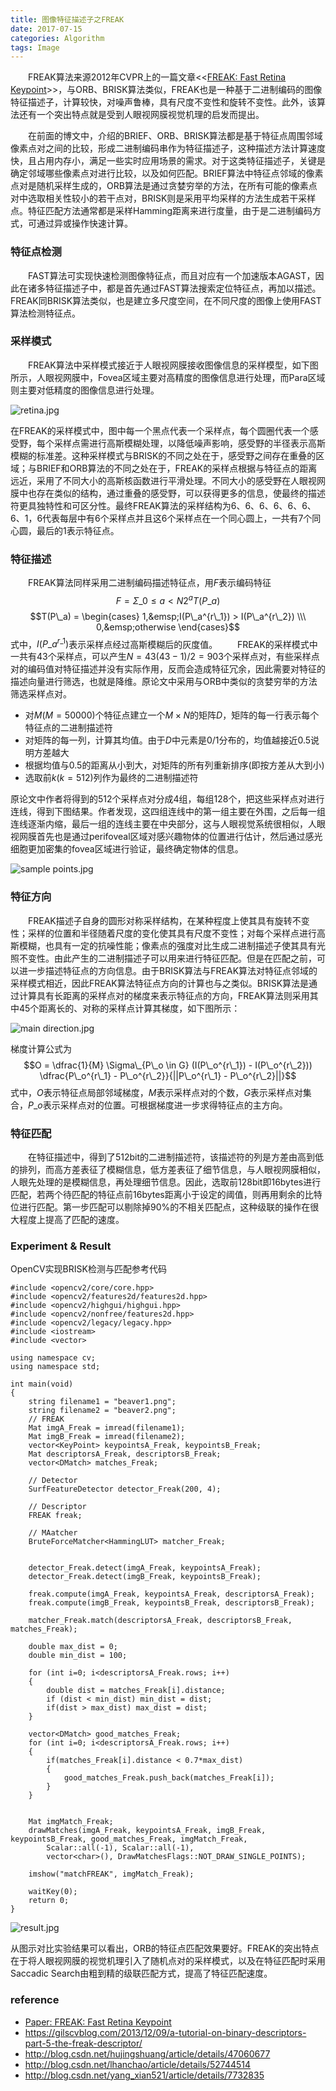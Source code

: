 ```yaml
---
title: 图像特征描述子之FREAK
date: 2017-07-15
categories: Algorithm
tags: Image
---
```

&emsp;&emsp;FREAK算法来源2012年CVPR上的一篇文章<<[FREAK: Fast Retina Keypoint](https://infoscience.epfl.ch/record/175537/files/2069.pdf)>>，与ORB、BRISK算法类似，FREAK也是一种基于二进制编码的图像特征描述子，计算较快，对噪声鲁棒，具有尺度不变性和旋转不变性。此外，该算法还有一个突出特点就是受到人眼视网膜视觉机理的启发而提出。
<!-- more -->

&emsp;&emsp;在前面的博文中，介绍的BRIEF、ORB、BRISK算法都是基于特征点周围邻域像素点对之间的比较，形成二进制编码串作为特征描述子，这种描述方法计算速度快，且占用内存小，满足一些实时应用场景的需求。对于这类特征描述子，关键是确定邻域哪些像素点对进行比较，以及如何匹配。BRIEF算法中特征点邻域的像素点对是随机采样生成的，ORB算法是通过贪婪穷举的方法，在所有可能的像素点对中选取相关性较小的若干点对，BRISK则是采用平均采样的方法生成若干采样点。特征匹配方法通常都是采样Hamming距离来进行度量，由于是二进制编码方式，可通过异或操作快速计算。

### 特征点检测
&emsp;&emsp;FAST算法可实现快速检测图像特征点，而且对应有一个加速版本AGAST，因此在诸多特征描述子中，都是首先通过FAST算法搜索定位特征点，再加以描述。FREAK同BRISK算法类似，也是建立多尺度空间，在不同尺度的图像上使用FAST算法检测特征点。

### 采样模式
&emsp;&emsp;FREAK算法中采样模式接近于人眼视网膜接收图像信息的采样模型，如下图所示，人眼视网膜中，Fovea区域主要对高精度的图像信息进行处理，而Para区域则主要对低精度的图像信息进行处理。

<img src="https://i.loli.net/2017/07/15/596a168be43b5.jpg" alt="retina.jpg"  />

在FREAK的采样模式中，图中每一个黑点代表一个采样点，每个圆圈代表一个感受野，每个采样点需进行高斯模糊处理，以降低噪声影响，感受野的半径表示高斯模糊的标准差。这种采样模式与BRISK的不同之处在于，感受野之间存在重叠的区域；与BRIEF和ORB算法的不同之处在于，FREAK的采样点根据与特征点的距离远近，采用了不同大小的高斯核函数进行平滑处理。不同大小的感受野在人眼视网膜中也存在类似的结构，通过重叠的感受野，可以获得更多的信息，使最终的描述符更具独特性和可区分性。最终FREAK算法的采样结构为6、6、6、6、6、6、6、1，6代表每层中有6个采样点并且这6个采样点在一个同心圆上，一共有7个同心圆，最后的1表示特征点。

### 特征描述
&emsp;&emsp;FREAK算法同样采用二进制编码描述特征点，用$F$表示编码特征
$$F=\Sigma\_{0 \leq a < N} 2^a T(P\_a)$$
$$T(P\_a) = \begin{cases} 1,&emsp;I(P\_a^{r\_1}) > I(P\_a^{r\_2}) \\\ 0,&emsp;otherwise \end{cases}$$
式中，$I(P\_a^{r\_1})$表示采样点经过高斯模糊后的灰度值。
&emsp;&emsp;FREAK的采样模式中一共有43个采样点，可以产生$N = 43(43 - 1)/2 = 903$个采样点对，有些采样点对的编码值对特征描述并没有实际作用，反而会造成特征冗余，因此需要对特征的描述向量进行筛选，也就是降维。原论文中采用与ORB中类似的贪婪穷举的方法筛选采样点对。
- 对$M(M=50000)$个特征点建立一个$M \times N$的矩阵$D$，矩阵的每一行表示每个特征点的二进制描述符
- 对矩阵的每一列，计算其均值。由于$D$中元素是0/1分布的，均值越接近0.5说明方差越大
- 根据均值与0.5的距离从小到大，对矩阵的所有列重新排序(即按方差从大到小)
- 选取前$k(k=512)$列作为最终的二进制描述符

原论文中作者将得到的512个采样点对分成4组，每组128个，把这些采样点对进行连线，得到下图结果。作者发现，这四组连线中的第一组主要在外围，之后每一组连线逐渐内缩，最后一组的连线主要在中央部分，这与人眼视觉系统很相似，人眼视网膜首先也是通过perifoveal区域对感兴趣物体的位置进行估计，然后通过感光细胞更加密集的fovea区域进行验证，最终确定物体的信息。

<img src="https://i.loli.net/2017/07/15/596a1f0191ac7.jpg" alt="sample points.jpg" />

### 特征方向
&emsp;&emsp;FREAK描述子自身的圆形对称采样结构，在某种程度上使其具有旋转不变性；采样的位置和半径随着尺度的变化使其具有尺度不变性；对每个采样点进行高斯模糊，也具有一定的抗噪性能；像素点的强度对比生成二进制描述子使其具有光照不变性。由此产生的二进制描述子可以用来进行特征匹配。但是在匹配之前，可以进一步描述特征点的方向信息。由于BRISK算法与FREAK算法对特征点邻域的采样模式相近，因此FREAK算法特征点方向的计算也与之类似。BRISK算法是通过计算具有长距离的采样点对的梯度来表示特征点的方向，FREAK算法则采用其中45个距离长的、对称的采样点计算其梯度，如下图所示：

<img src="https://i.loli.net/2017/07/15/596a1f01a4d82.jpg" alt="main direction.jpg" />

梯度计算公式为
$$O = \dfrac{1}{M} \Sigma\_{P\_o \in G} (I(P\_o^{r\_1}) - I(P\_o^{r\_2})) \dfrac{P\_o^{r\_1} - P\_o^{r\_2}}{||P\_o^{r\_1} - P\_o^{r\_2}||}$$
式中，$O$表示特征点局部邻域梯度，$M$表示采样点对的个数，$G$表示采样点对集合，$P\_o$表示采样点对的位置。可根据梯度进一步求得特征点的主方向。

### 特征匹配
&emsp;&emsp;在特征描述中，得到了512bit的二进制描述符，该描述符的列是方差由高到低的排列，而高方差表征了模糊信息，低方差表征了细节信息，与人眼视网膜相似，人眼先处理的是模糊信息，再处理细节信息。因此，选取前128bit即16bytes进行匹配，若两个待匹配的特征点前16bytes距离小于设定的阈值，则再用剩余的比特位进行匹配。第一步匹配可以剔除掉90%的不相关匹配点，这种级联的操作在很大程度上提高了匹配的速度。

### Experiment & Result
OpenCV实现BRISK检测与匹配参考代码
```
#include <opencv2/core/core.hpp>  
#include <opencv2/features2d/features2d.hpp>  
#include <opencv2/highgui/highgui.hpp>  
#include <opencv2/nonfree/features2d.hpp>  
#include <opencv2/legacy/legacy.hpp>  
#include <iostream>  
#include <vector>  
  
using namespace cv;  
using namespace std;  
  
int main(void)  
{  
    string filename1 = "beaver1.png";  
    string filename2 = "beaver2.png";  
    // FREAK  
    Mat imgA_Freak = imread(filename1);  
    Mat imgB_Freak = imread(filename2);  
    vector<KeyPoint> keypointsA_Freak, keypointsB_Freak;  
    Mat descriptorsA_Freak, descriptorsB_Freak;  
    vector<DMatch> matches_Freak;  
  
    // Detector 
    SurfFeatureDetector detector_Freak(200, 4);  
  
    // Descriptor  
    FREAK freak;  
  
    // MAatcher
    BruteForceMatcher<HammingLUT> matcher_Freak;  
  
     
    detector_Freak.detect(imgA_Freak, keypointsA_Freak);  
    detector_Freak.detect(imgB_Freak, keypointsB_Freak);  
   
    freak.compute(imgA_Freak, keypointsA_Freak, descriptorsA_Freak);  
    freak.compute(imgB_Freak, keypointsB_Freak, descriptorsB_Freak);  
  
    matcher_Freak.match(descriptorsA_Freak, descriptorsB_Freak, matches_Freak);   
  
    double max_dist = 0;  
    double min_dist = 100;  
    
    for (int i=0; i<descriptorsA_Freak.rows; i++)  
    {   
        double dist = matches_Freak[i].distance;  
        if (dist < min_dist) min_dist = dist;  
        if(dist > max_dist) max_dist = dist;  
    }  
    
    vector<DMatch> good_matches_Freak;  
    for (int i=0; i<descriptorsA_Freak.rows; i++)  
    {   
        if(matches_Freak[i].distance < 0.7*max_dist)  
        {   
            good_matches_Freak.push_back(matches_Freak[i]);   
        }  
    }  
  
    
    Mat imgMatch_Freak;  
    drawMatches(imgA_Freak, keypointsA_Freak, imgB_Freak, keypointsB_Freak, good_matches_Freak, imgMatch_Freak,  
        Scalar::all(-1), Scalar::all(-1),  
        vector<char>(), DrawMatchesFlags::NOT_DRAW_SINGLE_POINTS);  
    
    imshow("matchFREAK", imgMatch_Freak);  
      
    waitKey(0);  
    return 0;  
}  
```

<img src="https://i.loli.net/2017/07/15/596a253ce5bb7.jpg" alt="result.jpg" title="ORB(左)和FREAK(右)的对比实验结果" />

从图示对比实验结果可以看出，ORB的特征点匹配效果要好。FREAK的突出特点在于将人眼视网膜的视觉机理引入了随机点对的采样模式，以及在特征匹配时采用Saccadic Search由粗到精的级联匹配方式，提高了特征匹配速度。


### reference
- [Paper: FREAK: Fast Retina Keypoint](https://infoscience.epfl.ch/record/175537/files/2069.pdf)
- https://gilscvblog.com/2013/12/09/a-tutorial-on-binary-descriptors-part-5-the-freak-descriptor/
- http://blog.csdn.net/hujingshuang/article/details/47060677
- http://blog.csdn.net/lhanchao/article/details/52744514
- http://blog.csdn.net/yang_xian521/article/details/7732835